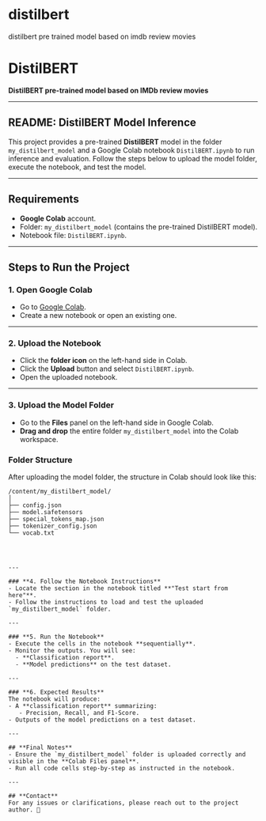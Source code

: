 # distilbert
distilbert pre trained model based on imdb review movies 

# **DistilBERT**

**DistilBERT pre-trained model based on IMDb review movies**

---

## **README: DistilBERT Model Inference**

This project provides a pre-trained **DistilBERT** model in the folder `my_distilbert_model` and a Google Colab notebook `DistilBERT.ipynb` to run inference and evaluation. Follow the steps below to upload the model folder, execute the notebook, and test the model.

---

## **Requirements**

- **Google Colab** account.
- Folder: `my_distilbert_model` (contains the pre-trained DistilBERT model).
- Notebook file: `DistilBERT.ipynb`.

---

## **Steps to Run the Project**

### **1. Open Google Colab**
- Go to [Google Colab](https://colab.research.google.com/).
- Create a new notebook or open an existing one.

---

### **2. Upload the Notebook**
- Click the **folder icon** on the left-hand side in Colab.  
- Click the **Upload** button and select `DistilBERT.ipynb`.  
- Open the uploaded notebook.

---

### **3. Upload the Model Folder**
- Go to the **Files** panel on the left-hand side in Google Colab.  
- **Drag and drop** the entire folder `my_distilbert_model` into the Colab workspace.  

### **Folder Structure**

After uploading the model folder, the structure in Colab should look like this:

```plaintext
/content/my_distilbert_model/
│
├── config.json
├── model.safetensors
├── special_tokens_map.json
├── tokenizer_config.json
└── vocab.txt




---

### **4. Follow the Notebook Instructions**
- Locate the section in the notebook titled **"Test start from here"**.  
- Follow the instructions to load and test the uploaded `my_distilbert_model` folder.

---

### **5. Run the Notebook**
- Execute the cells in the notebook **sequentially**.
- Monitor the outputs. You will see:
  - **Classification report**.
  - **Model predictions** on the test dataset.

---

### **6. Expected Results**
The notebook will produce:
- A **classification report** summarizing:
   - Precision, Recall, and F1-Score.
- Outputs of the model predictions on a test dataset.

---

## **Final Notes**
- Ensure the `my_distilbert_model` folder is uploaded correctly and visible in the **Colab Files panel**.  
- Run all code cells step-by-step as instructed in the notebook.

---

## **Contact**
For any issues or clarifications, please reach out to the project author. 🚀

